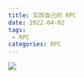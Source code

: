 ```yaml
---
title: 实现自己的 RPC
date: 2022-04-02
tags: 
 - RPC
categories: RPC
---
```


![](https://cdn.pixabay.com/photo/2022/03/06/01/51/activity-7050634_960_720.jpg)



